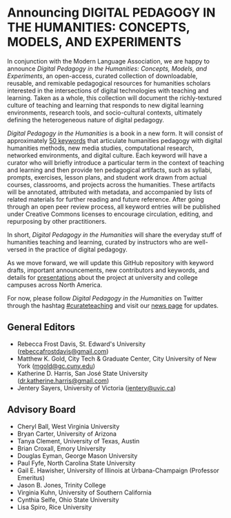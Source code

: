 
# Announcing DIGITAL PEDAGOGY IN THE HUMANITIES: CONCEPTS, MODELS, AND EXPERIMENTS

In conjunction with the Modern Language Association, we are happy to announce *Digital Pedagogy in the Humanities: Concepts, Models, and Experiments*, an open-access, curated collection of downloadable, reusable, and remixable pedagogical resources for humanities scholars interested in the intersections of digital technologies with teaching and learning. Taken as a whole, this collection will document the richly-textured culture of teaching and learning that responds to new digital learning environments, research tools, and socio-cultural contexts, ultimately defining the heterogeneous nature of digital pedagogy.

*Digital Pedagogy in the Humanities* is a book in a new form. It will consist of approximately [50 keywords](listOfKeywords.md) that articulate humanities pedagogy with digital humanities methods, new media studies, computational research, networked environments, and digital culture. Each keyword will have a curator who will briefly introduce a particular term in the context of teaching and learning and then provide ten pedagogical artifacts, such as syllabi, prompts, exercises,  lesson plans, and student work drawn from actual courses, classrooms, and projects across the humanities. These artifacts will be annotated, attributed with metadata, and accompanied by lists of related materials for further reading and future reference. After going through an open peer review process, all keyword entries will be published under Creative Commons licenses to encourage circulation, editing, and repurposing by other practitioners.

In short, *Digital Pedagogy in the Humanities* will share the everyday stuff of humanities teaching and learning, curated by instructors who are well-versed in the practice of digital pedagogy.

As we move forward, we will update this GitHub repository with keyword drafts, important announcements, new contributors and keywords, and details for [presentations](presentations.md) about the project at university and college campuses across North America.

For now, please follow *Digital Pedagogy in the Humanities* on Twitter through the hashtag [#curateteaching](https://twitter.com/hashtag/curateteaching?f=realtime&src=hash) and visit our [news page](https://github.com/curateteaching/digitalpedagogy/blob/master/news.md) for updates.

## General Editors 
* Rebecca Frost Davis, St. Edward's University (rebeccafrostdavis@gmail.com) 
* Matthew K. Gold, City Tech & Graduate Center, City University of New York (mgold@gc.cuny.edu)
* Katherine D. Harris, San José State University (dr.katherine.harris@gmail.com)
* Jentery Sayers, University of Victoria (jentery@uvic.ca)

## Advisory Board
* Cheryl Ball, West Virginia University 
* Bryan Carter, University of Arizona 
* Tanya Clement, University of Texas, Austin 
* Brian Croxall, Emory University 
* Douglas Eyman, George Mason University 
* Paul Fyfe, North Carolina State University 
* Gail E. Hawisher, University of Illinois at Urbana-Champaign (Professor Emeritus) 
* Jason B. Jones, Trinity College 
* Virginia Kuhn, University of Southern California 
* Cynthia Selfe, Ohio State University 
* Lisa Spiro, Rice University
